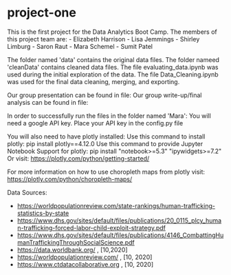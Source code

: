 # project-one

This is the first project for the Data Analytics Boot Camp.
The members of this project team are:
    - Elizabeth Harrison
    - Lisa Jemmings
    - Shirley Limburg
    - Saron Raut
    - Mara Schemel
    - Sumit Patel

The folder named 'data' contains the original data files.
The folder nameed 'cleanData' contains cleaned data files.
    The file evaluating_data.ipynb was used during the initial exploration of the data.
    The file Data_Cleaning.ipynb was used for the final data cleaning, merging, and exporting.

Our group presentation can be found in file: 
Our group write-up/final analysis can be found in file:


In order to successfully run the files in the folder named 'Mara':
   You will need a google API key. Place your API key in the config.py file
    
   You will also need to have plotly installed:
     Use this command to install plotly:   pip install plotly==4.12.0
     Use this command to provide Jupyter Notebook Support for plotly: pip install "notebook>=5.3" "ipywidgets>=7.2"
     Or visit: https://plotly.com/python/getting-started/

   For more information on how to use choropleth maps from plotly visit: https://plotly.com/python/choropleth-maps/
    

Data Sources:
- https://worldpopulationreview.com/state-rankings/human-trafficking-statistics-by-state
- https://www.dhs.gov/sites/default/files/publications/20_0115_plcy_human-trafficking-forced-labor-child-exploit-strategy.pdf 
- https://www.dhs.gov/sites/default/files/publications/4146_CombattingHumanTraffickingThroughSocialScience.pdf
- https://data.worldbank.org/ , [10,2020]
- https://worldpopulationreview.com/ , [10, 2020]
- https://www.ctdatacollaborative.org  , [10, 2020]
